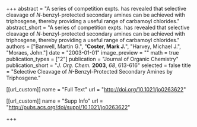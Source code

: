 +++
abstract = "A series of competition expts. has revealed that selective cleavage of _N_-benzyl-protected secondary amines can be achieved with triphosgene, thereby providing a useful range of carbamoyl chlorides."
abstract_short = "A series of competition expts. has revealed that selective cleavage of _N_-benzyl-protected secondary amines can be achieved with triphosgene, thereby providing a useful range of carbamoyl chlorides."
authors = ["Banwell, Martin G.", "**Coster, Mark J.**", "Harvey, Michael J.", "Moraes, John."]
date = "2003-01-01"
image_preview = ""
math = true
publication_types = ["2"]
publication = "Journal of Organic Chemistry"
publication_short = "_J. Org. Chem._ **2003**, _68_, 613-616"
selected = false
title = "Selective Cleavage of _N_-Benzyl-Protected Secondary Amines by Triphosgene."

[[url_custom]]
  name = "Full Text"
  url = "http://doi.org/10.1021/jo0263622"

[[url_custom]]
  name = "Supp Info"
  url = "http://pubs.acs.org/doi/suppl/10.1021/jo0263622"


+++
